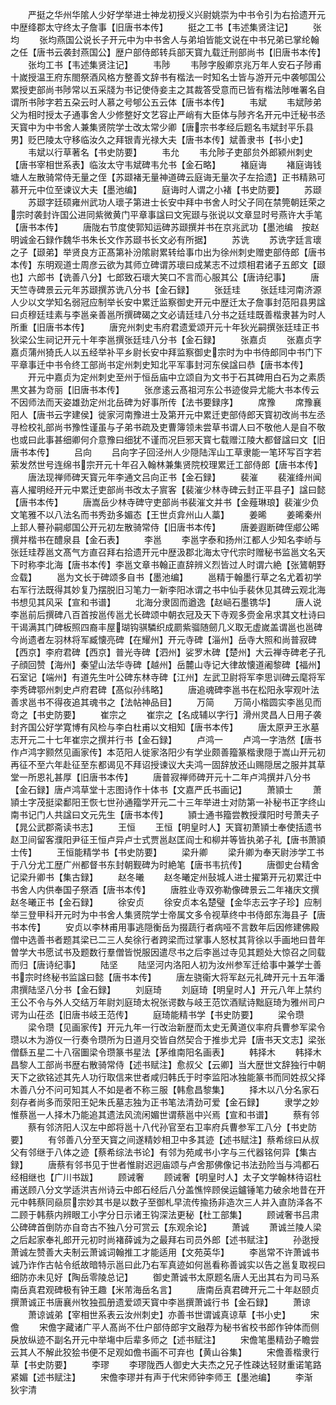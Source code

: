 <!-- { "loadSidebar": true } -->
　　严挺之华州华隂人少好学举进士神龙初授义兴尉姚崇为中书令引为右拾遗开元中歴绛郡太守终太子詹事【旧唐书本传】
　　挺之工书【韦述集贤注记】
　　张均
　　张均燕国公说长子开元中为中书舍人与弟垍皆能文说在中书兄弟已掌纶翰之任【唐书云袭封燕国公】歴户部侍郎转兵部天寳九载迁刑部尚书【旧唐书本传】
　　张均工书【韦述集贤注记】
　　韦陟
　　韦陟字殷卿京兆万年人安石子陟甫十嵗授温王府东閤祭酒风格方整善文辞书有楷法一时知名士皆与游开元中袭郇国公累授吏部尚书陟常以五采牋为书记使侍妾主之其裁答受意而已皆有楷法陟唯署名自谓所书陟字若五朶云时人慕之号郇公五云体【唐书本传】
　　韦斌
　　韦斌陟弟父为相时授太子通事舍人少修整好文艺容止严峭有大臣体与陟齐名开元中迁秘书丞天寳中为中书舍人兼集贤院学士改太常少卿【唐宗书孝经后题名韦斌封平乐县男】贬巴陵太守移临汝久之拜银青光禄大夫【唐书本传】斌善隶书【书小史】
　　韦斌以行草著名【书史防要】
　　韦允
　　韦允陟子吏部贠外郎颍州刺史【唐书宰相世系表】临汝太守韦斌碑韦允书【金石略】
　　褚庭诲
　　褚庭诲钱塘人左散骑常侍无量之侄【苏颋褚无量神道碑云庭诲无量次子左拾遗】正书精熟可慕开元中位至谏议大夫【墨池编】
　　庭诲时人谓之小褚【书史防要】
　　苏颋
　　苏颋字廷硕雍州武功人瓌子第进士长安中拜中书舍人时父子同在禁筦朝廷荣之宗时袭封许国公进同紫微黄门平章事諡曰文宪颋与张说以文章显时号燕许大手笔【唐书本传】
　　唐陇右节度使郭知运碑苏颋撰并书在京兆武功【墨池编　按赵明诚金石録作魏华书朱长文作苏颋书长文必有所据】
　　苏诜
　　苏诜字廷言瓌之子【颋弟】举贤良方正髙第补汾隂尉累转给事巾出为徐州刺史赠吏部侍郎【唐书本传】东明观道士周彦云欲为其师立碑谓苏瓌曰成某志不过烦相君诸子五郎文【颋也】六郎书【诜善八分】七郎致石瓌大笑口不言而心服其公【唐诗纪事】
　　唐天竺寺碑景云元年苏颋撰苏诜八分书【金石録】
　　张廷珪
　　张廷珪河南济源人少以文学知名弱冠应制举长安中累迁监察御史开元中歴迁太子詹事封范阳县男諡曰贞穆廷珪素与李邕亲善邕所撰碑碣之文必请廷珪八分书之廷珪既善楷隶甚为时人所重【旧唐书本传】
　　唐兖州刺史韦府君遗爱颂开元十年狄光嗣撰张廷珪正书狄梁公生祠记开元十年李邕撰张廷珪八分书【金石録】
　　张嘉贞
　　张嘉贞字嘉贞蒲州猗氏人以五经举补平乡尉长安中拜监察御史宗时为中书侍郎同中书门下平章事迁中书令终工部尚书定州刺史知北平军事封河东侯諡曰恭【唐书本传】
　　开元中嘉贞为定州刺史至州于恒岳庙中立颂自为文书于石其碑用白石为之素质黒文甚为竒丽【旧唐书本传】
　　张彦逺云髙祖河东公书迹俊异尤能大书本传云不因师法而天姿雄劲定州北岳碑为好事所传【法书要録序】
　　席豫
　　席豫襄阳人【唐书云字建侯】徙家河南豫进士及第开元中累迁吏部侍郎天寳初改尚书左丞寻检校礼部尚书豫性谨虽与子弟书疏及吏曹簿领未尝草书谓人曰不敬他人是自不敬也或曰此事甚细卿何介意豫曰细犹不谨而况巨邪天寳七载赠江陵大都督諡曰文【旧唐书本传】
　　吕向
　　吕向字子回泾州人少隠陆浑山工草隶能一笔环写百字若萦发然世号连绵书宗开元十年召入翰林兼集贤院校理累迁工部侍郎【唐书本传】
　　唐法现禅师碑天寳元年李通文吕向正书【金石録】
　　裴漼
　　裴漼绛州闻喜人擢明经开元中累迁吏部尚书改太子賔客【裴漼少林寺碑云封正平县子】諡曰懿【唐书本传】
　　唐嵩岳少林寺碑守吏部尚书裴漼文并书【金薤琳琅】裴漼少负文笔雅不以八法名而书秀劲多媚态【王世贞弇州山人藁】
　　姜晞
　　姜晞秦州上邽人謩孙嗣郕国公开元初左散骑常侍【旧唐书本传】
　　唐姜遐断碑侄郕公晞撰并楷书在醴泉县【金石表】
　　李邕
　　李邕字泰和扬州江都人少知名李峤与张廷珪荐邕文髙气方直召拜右拾遗开元中歴汲郡北海太守代宗时赠秘书监邕文名天下时称李北海【唐书本传】李邕文章书翰正直辞辨义烈皆过人时谓六絶【张鷟朝野佥载】
　　邕为文长于碑颂多自书【墨池编】
　　邕精于翰墨行草之名尤着初学右军行法既得其妙复乃摆脱旧习笔力一新李阳冰谓之书中仙手裴休见其碑云观北海书想见其风采【宣和书谱】
　　北海分隶固而遒逸【赵崡石墨镌华】
　　唐人说李邕前后撰碑八百首按邕传邕尤长碑颂中朝衣冠及天下寺观多赍金帛求其文杜诗曰干谒满其门碑板照四裔丰屋瑚钩骐驎织成罽紫骝随劒几义取无虚嵗盖谓邕也邕碑今尚遗者左羽林将军臧懐亮碑【在耀州】开元寺碑【淄州】岳寺大照和尚普寂碑【西京】李府君碑【西京】普光寺碑【泗州】娑罗木碑【楚州】大云禅寺碑老子孔子顔回赞【海州】秦望山法华寺碑【越州】岳麓山寺记大律故懐道阇黎碑【福州】石室记【端州】有道先生叶公碑东林寺碑【江州】左武卫尉将军李思训碑云麾将军李秀碑鄂州刺史卢府君碑【髙似孙纬略】
　　唐追魂碑李邕书在松阳永寜观叶法善求邕书不得夜追其魂书之【法帖神品目】
　　万简
　　万简小楷圆实李邕见而竒之【书史防要】
　　崔宗之
　　崔宗之【名成辅以字行】滑州灵昌人日用子袭封齐国公好学寛博有风检与李白杜甫以文相知【唐书本传】
　　唐太原尹王氷墓志开元二十七年崔宗之撰并行书【金石録】
　　卢鸿一
　　卢鸿一字浩然【唐书作卢鸿字颢然见画家传】本范阳人徙家洛阳少有学业颇善籀篆楷隶隠于嵩山开元初再征不至六年赴征至东都谒见不拜诏授谏议大夫鸿一固辞放还山赐隠居之服并其草堂一所恩礼甚厚【旧唐书本传】
　　唐普寂禅师碑开元十二年卢鸿撰并八分书【金石録】唐卢鸿草堂十志图诗作十体书【文嘉严氏书画记】
　　萧頴士
　　萧頴士字茂挺梁鄱阳王恢七世孙通籀学开元二十三年举进士对防第一补秘书正字终山南书记门人共諡曰文元先生【唐书本传】
　　頴士通书籀尝教授濮阳时号萧夫子【晁公武郡斋读书志】
　　王恒
　　王恒【明皇时人】天寳初萧頴士奉使括遗书赵卫间留客濮阳尹征王恒卢异卢士式贾邕赵匡阎士和柳并等皆执弟子礼【唐书萧頴士传】
　　王恒能精学书【书史防要】
　　梁升卿
　　梁升卿为奉天尉渉学工书于八分尤工歴广州都督书东封朝觐碑为时絶笔【唐书韦抗传】
　　唐御史台精舍记梁升卿书【集古録】
　　赵冬曦
　　赵冬曦定州鼔城人进士擢第开元初累迁中书舍人内供奉国子祭酒【唐书本传】
　　唐胜业寺双弥勒像碑景云二年褚庆文撰赵冬曦正书【金石録】
　　徐安贞
　　徐安贞本名楚璧【金华志云字子珍】应制举三登甲科开元时为中书舍人集贤院学士帝属文多令视草终中书侍郎东海县子【唐书本传】
　　安贞以李林甫用事逃隠衡岳为掇蔬行者病哑不言数年后因修建佛殿僧中选善书者题其梁已二三人矣徐行者跨梁而过掌事人怒杖其背徐以手画地曰昔年曽学大书愿试书及题数行羣僧皆悦服因遣尽书之后李邕过寺见其题处大惊召之同载而归【唐诗纪事】
　　陆坚
　　陆坚河内洛阳人初为汝州参军迁给事中兼学士善书宗时终秘书监諡曰懿【唐书本传】
　　唐左骁衞大将军赵元礼碑开元十五年潘肃撰陆坚八分书【金石録】
　　刘庭琦
　　刘庭琦【明皇时人】开元八年上禁约王公不令与外人交结万年尉刘庭琦太祝张谔数与岐王范饮酒赋诗黜庭琦为雅州司户谔为山茌丞【旧唐书岐王范传】
　　庭琦能精书学【书史防要】
　　梁令瓒
　　梁令瓒【见画家传】开元九年一行改治新歴而太史无黄道仪率府兵曹参军梁令瓒以木为游仪一行奏令瓒所为日道月交皆自然契合于推歩尤异【唐书天文志】梁张僧繇五星二十八宿圗梁令瓒篆书星法【茅维南阳名画表】
　　韩择木
　　韩择木昌黎人工部尚书歴右散骑常侍【述书赋注】愈叔父【云卿】当大歴世文辞独行中朝天下之欲铭述其先人功行取信来世者咸归韩氏于时李监阳冰独能篆书而同姓叔父择木善八分不问可知其人不如是者不称三服【韩愈昌黎集】
　　择木以八分名家石刻存者尚多而荥阳王妃朱氏墓志独为正书笔法清劲可爱【金石録】
　　隶学之妙惟蔡邕一人择木乃能追其遗法风流闲媚世谓蔡邕中兴焉【宣和书谱】
　　蔡有邻
　　蔡有邻济阳人汉左中郎将邕十八代孙官至右卫率府兵曹参军工八分【书史防要】
　　有邻善八分至天寳之间遂精妙相卫中多其迹【述书赋注】蔡希综曰从叔父有邻继于八体之迹【蔡希综法书论】有邻为苑咸书小字与三代器铭何异【集古録】
　　唐蔡有邻书见于世者惟尉迟迥庙颂与卢舍那佛像记书法劲险当与鸿都石经相继也【广川书跋】
　　顾诫奢
　　顾诫奢【明皇时人】太子文学翰林待诏杜甫送顾八分文学适洪吉州诗云中郎石经后八分盖憔悴顾侯运鑪锤笔力破余地昔在开元中韩蔡同赑屃宗妙其书是以数子至御札早流传揄扬非造次三人并入直防泽各不二顾于韩蔡内辨眼工小字分日示诸王钩深法更秘【杜工部集】
　　顾诫奢书吕肃公碑碑首倒防亦自竒古不独八分可赏云【东观余论】
　　萧诚
　　萧诚兰陵人梁之后起家奉礼郎开元初时尚褚薛诚为之最拜右司员外郎【述书赋注】
　　孙逖授萧诚左赞善大夫制云萧诚词翰推工才能适用【文苑英华】
　　李邕常不许萧诚书诚乃诈作古帖令纸故暗特示邕曰此乃右军真迹如何邕看称善诚实以告之邕复取视曰细防亦未见好【陶岳零陵总记】
　　御史萧诚书太原题名唐人无出其右为司马系南岳真君观碑极有钟王趣【米芾海岳名言】
　　唐南岳真君碑开元二十年赵颐贞撰萧诚正书唐襄州牧独孤册遗爱颂天寳中李邕撰萧诚行书【金石録】
　　萧谅
　　萧谅诚弟【宰相世系表云汝州刺史】亦善书世谓诚真谅草【书小史】
　　宋儋
　　宋儋字藏诸广平人髙尚不仕户部侍郎宇文融荐为秘书省校书郎作钟体而侧戾放纵迹不副名开元中举塲中后辈多师之【述书赋注】
　　宋儋笔墨精劲子瞻尝云其人不解此狡狯书便不足观如儋书画不可弃也【黄山谷集】
　　宋儋善楷隶行草【书史防要】
　　李璆
　　李璆陇西人御史大夫杰之兄子性疎达轻财重诺笔路紧媚【述书赋注】
　　宋儋李璆并有声于代宋师钟李师王【墨池编】
　　李渐　狄宇清
